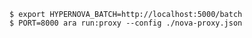 ```shell script
$ export HYPERNOVA_BATCH=http://localhost:5000/batch
$ PORT=8000 ara run:proxy --config ./nova-proxy.json
```
